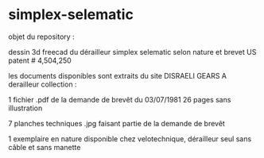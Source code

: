 # simplex-selematic
objet du repository :

dessin 3d freecad du dérailleur simplex selematic selon nature et brevet US patent # 4,504,250

les documents disponibles sont extraits du site DISRAELI GEARS A derailleur collection :

1 fichier .pdf de la demande de brevêt du 03/07/1981 26 pages sans illustration

7 planches techniques .jpg faisant partie de la demande de brevêt

1 exemplaire en nature disponible chez velotechnique, dérailleur seul sans câble et sans manette
